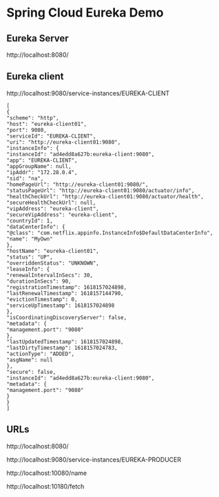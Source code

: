 #  Spring Cloud Eureka Demo

## Eureka Server

http://localhost:8080/


## Eureka client

http://localhost:9080/service-instances/EUREKA-CLIENT

```
[
{
"scheme": "http",
"host": "eureka-client01",
"port": 9080,
"serviceId": "EUREKA-CLIENT",
"uri": "http://eureka-client01:9080",
"instanceInfo": {
"instanceId": "ad4edd8a627b:eureka-client:9080",
"app": "EUREKA-CLIENT",
"appGroupName": null,
"ipAddr": "172.28.0.4",
"sid": "na",
"homePageUrl": "http://eureka-client01:9080/",
"statusPageUrl": "http://eureka-client01:9080/actuator/info",
"healthCheckUrl": "http://eureka-client01:9080/actuator/health",
"secureHealthCheckUrl": null,
"vipAddress": "eureka-client",
"secureVipAddress": "eureka-client",
"countryId": 1,
"dataCenterInfo": {
"@class": "com.netflix.appinfo.InstanceInfo$DefaultDataCenterInfo",
"name": "MyOwn"
},
"hostName": "eureka-client01",
"status": "UP",
"overriddenStatus": "UNKNOWN",
"leaseInfo": {
"renewalIntervalInSecs": 30,
"durationInSecs": 90,
"registrationTimestamp": 1618157024898,
"lastRenewalTimestamp": 1618157144790,
"evictionTimestamp": 0,
"serviceUpTimestamp": 1618157024898
},
"isCoordinatingDiscoveryServer": false,
"metadata": {
"management.port": "9080"
},
"lastUpdatedTimestamp": 1618157024898,
"lastDirtyTimestamp": 1618157024783,
"actionType": "ADDED",
"asgName": null
},
"secure": false,
"instanceId": "ad4edd8a627b:eureka-client:9080",
"metadata": {
"management.port": "9080"
}
}
]
```

## URLs

http://localhost:8080/

http://localhost:9080/service-instances/EUREKA-PRODUCER

http://localhost:10080/name

http://localhost:10180/fetch
